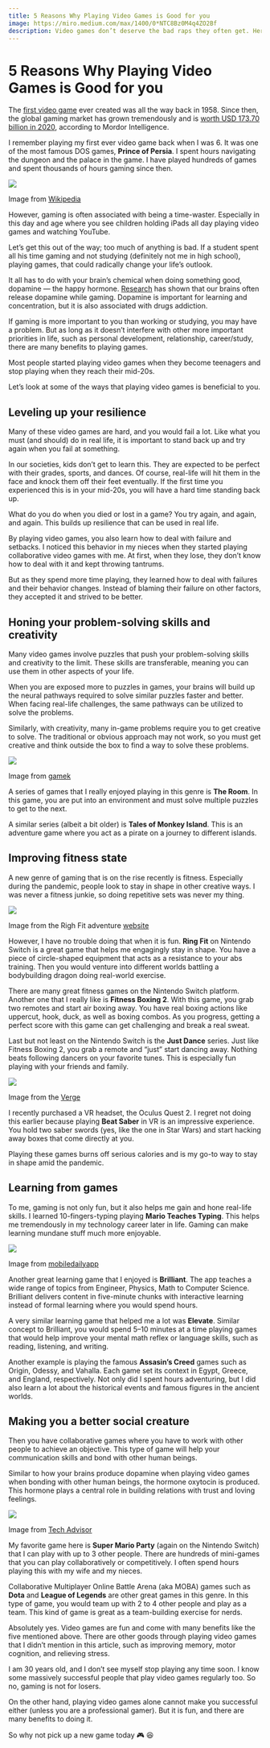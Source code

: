 ```yaml
---
title: 5 Reasons Why Playing Video Games is Good for you
image: https://miro.medium.com/max/1400/0*NTC8Bz0M4q4ZO2Bf
description: Video games don’t deserve the bad raps they often get. Here are the ones that shaped me (literally and figuratively).
---
```


# 5 Reasons Why Playing Video Games is Good for you

The [first video game](https://www.aps.org/publications/apsnews/200810/physicshistory.cfm) ever created was all the way back in 1958. Since then, the global gaming market has grown tremendously and is [worth USD 173.70 billion in 2020](https://www.mordorintelligence.com/industry-reports/global-gaming-market), according to Mordor Intelligence.

I remember playing my first ever video game back when I was 6. It was one of the most famous DOS games, **Prince of Persia**. I spent hours navigating the dungeon and the palace in the game. I have played hundreds of games and spent thousands of hours gaming since then.

![](https://miro.medium.com/max/1400/0*6uJhwNMh7fchF0ry.png)

Image from [Wikipedia](https://vi.m.wikipedia.org/wiki/T%E1%BA%ADp_tin:Prince_of_Persia_1_-_MS-DOS_-_Level_3.png)

However, gaming is often associated with being a time-waster. Especially in this day and age where you see children holding iPads all day playing video games and watching YouTube.

Let’s get this out of the way; too much of anything is bad. If a student spent all his time gaming and not studying (definitely not me in high school), playing games, that could radically change your life’s outlook.

It all has to do with your brain’s chemical when doing something good, dopamine — the happy hormone. [Research](https://www.nature.com/articles/30498) has shown that our brains often release dopamine while gaming. Dopamine is important for learning and concentration, but it is also associated with drugs addiction.

If gaming is more important to you than working or studying, you may have a problem. But as long as it doesn’t interfere with other more important priorities in life, such as personal development, relationship, career/study, there are many benefits to playing games.

Most people started playing video games when they become teenagers and stop playing when they reach their mid-20s.

Let’s look at some of the ways that playing video games is beneficial to you.

## Leveling up your resilience

Many of these video games are hard, and you would fail a lot. Like what you must (and should) do in real life, it is important to stand back up and try again when you fail at something.

In our societies, kids don’t get to learn this. They are expected to be perfect with their grades, sports, and dances. Of course, real-life will hit them in the face and knock them off their feet eventually. If the first time you experienced this is in your mid-20s, you will have a hard time standing back up.

What do you do when you died or lost in a game? You try again, and again, and again. This builds up resilience that can be used in real life.

By playing video games, you also learn how to deal with failure and setbacks. I noticed this behavior in my nieces when they started playing collaborative video games with me. At first, when they lose, they don’t know how to deal with it and kept throwing tantrums.

But as they spend more time playing, they learned how to deal with failures and their behavior changes. Instead of blaming their failure on other factors, they accepted it and strived to be better.

## Honing your problem-solving skills and creativity

Many video games involve puzzles that push your problem-solving skills and creativity to the limit. These skills are transferable, meaning you can use them in other aspects of your life.

When you are exposed more to puzzles in games, your brains will build up the neural pathways required to solve similar puzzles faster and better. When facing real-life challenges, the same pathways can be utilized to solve the problems.

Similarly, with creativity, many in-game problems require you to get creative to solve. The traditional or obvious approach may not work, so you must get creative and think outside the box to find a way to solve these problems.

![](https://miro.medium.com/max/1400/0*bOQQnClHth06axKF.jpg)

Image from [gamek](https://gamek.vn/the-room-old-sins-phan-moi-nhat-cua-tuyet-pham-giai-do-hai-nao-da-cap-ben-android-20180423170236308.chn)

A series of games that I really enjoyed playing in this genre is **The Room**. In this game, you are put into an environment and must solve multiple puzzles to get to the next.

A similar series (albeit a bit older) is **Tales of Monkey Island**. This is an adventure game where you act as a pirate on a journey to different islands.

## Improving fitness state

A new genre of gaming that is on the rise recently is fitness. Especially during the pandemic, people look to stay in shape in other creative ways. I was never a fitness junkie, so doing repetitive sets was never my thing.

![](https://miro.medium.com/max/1400/1*8_cOdFtbg25gI7h7eiA-8Q.png)

Image from the Righ Fit adventure [website](https://ringfitadventure.nintendo.com/)

However, I have no trouble doing that when it is fun. **Ring Fit** on Nintendo Switch is a great game that helps me engagingly stay in shape. You have a piece of circle-shaped equipment that acts as a resistance to your abs training. Then you would venture into different worlds battling a bodybuilding dragon doing real-world exercise.

There are many great fitness games on the Nintendo Switch platform. Another one that I really like is **Fitness Boxing 2**. With this game, you grab two remotes and start air boxing away. You have real boxing actions like uppercut, hook, duck, as well as boxing combos. As you progress, getting a perfect score with this game can get challenging and break a real sweat.

Last but not least on the Nintendo Switch is the **Just Dance** series. Just like Fitness Boxing 2, you grab a remote and “just” start dancing away. Nothing beats following dancers on your favorite tunes. This is especially fun playing with your friends and family.

![](https://miro.medium.com/max/1400/0*qig0XOyhv1dBFQZG.png)

Image from the [Verge](https://www.theverge.com/2019/11/26/20984468/facebook-acquisition-beat-games-beat-saber-vr-studio)

I recently purchased a VR headset, the Oculus Quest 2. I regret not doing this earlier because playing **Beat Saber** in VR is an impressive experience. You hold two saber swords (yes, like the one in Star Wars) and start hacking away boxes that come directly at you.

Playing these games burns off serious calories and is my go-to way to stay in shape amid the pandemic.

## Learning from games

To me, gaming is not only fun, but it also helps me gain and hone real-life skills. I learned 10-fingers-typing playing **Mario Teaches Typing**. This helps me tremendously in my technology career later in life. Gaming can make learning mundane stuff much more enjoyable.

![](https://miro.medium.com/max/1400/0*4UsTwSsFZiytNTh3.png)

Image from [mobiledailyapp](https://www.mobileappdaily.com/app-review/brilliant)

Another great learning game that I enjoyed is **Brilliant**. The app teaches a wide range of topics from Engineer, Physics, Math to Computer Science. Brilliant delivers content in five-minute chunks with interactive learning instead of formal learning where you would spend hours.

A very similar learning game that helped me a lot was **Elevate**. Similar concept to Brilliant, you would spend 5–10 minutes at a time playing games that would help improve your mental math reflex or language skills, such as reading, listening, and writing.

Another example is playing the famous **Assasin’s Creed** games such as Origin, Odessy, and Vahalla. Each game set its context in Egypt, Greece, and England, respectively. Not only did I spent hours adventuring, but I did also learn a lot about the historical events and famous figures in the ancient worlds.

## Making you a better social creature

Then you have collaborative games where you have to work with other people to achieve an objective. This type of game will help your communication skills and bond with other human beings.

Similar to how your brains produce dopamine when playing video games when bonding with other human beings, the hormone oxytocin is produced. This hormone plays a central role in building relations with trust and loving feelings.

![](https://miro.medium.com/max/1400/0*Dis62I-v-fQoo-ro.jpg)

Image from [Tech Advisor](https://www.techadvisor.com/review/super-mario-party-3684727/)

My favorite game here is **Super Mario Party** (again on the Nintendo Switch) that I can play with up to 3 other people. There are hundreds of mini-games that you can play collaboratively or competitively. I often spend hours playing this with my wife and my nieces.

Collaborative Multiplayer Online Battle Arena (aka MOBA) games such as **Dota** and **League of Legends** are other great games in this genre. In this type of game, you would team up with 2 to 4 other people and play as a team. This kind of game is great as a team-building exercise for nerds.

Absolutely yes. Video games are fun and come with many benefits like the five mentioned above. There are other goods through playing video games that I didn’t mention in this article, such as improving memory, motor cognition, and relieving stress.

I am 30 years old, and I don’t see myself stop playing any time soon. I know some massively successful people that play video games regularly too. So no, gaming is not for losers.

On the other hand, playing video games alone cannot make you successful either (unless you are a professional gamer). But it is fun, and there are many benefits to doing it.

So why not pick up a new game today 🎮 😆
